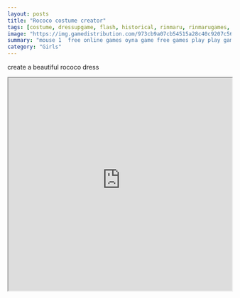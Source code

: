 ```yaml
---
layout: posts
title: "Rococo costume creator"
tags: [costume, dressupgame, flash, historical, rinmaru, rinmarugames, rococo, free, online, games, oyna, game, free, games, play, play, games]
image: "https://img.gamedistribution.com/973cb9a07cb54515a28c40c9207c56fd.jpg"
summary: "mouse 1  free online games oyna game free games play play games"
category: "Girls"
---
```


create a beautiful rococo dress

<iframe width="100%" height="480px;" src="https://flash.gamedistribution.com?game=973cb9a07cb54515a28c40c9207c56fd"></iframe>